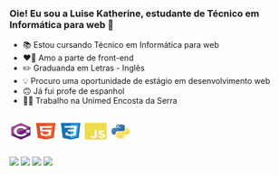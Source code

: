 ### Oie! Eu sou a Luise Katherine, estudante de Técnico em Informática para web 👋

- 📚 Estou cursando Técnico em Informática para web
- ❤️‍🔥 Amo a parte de front-end
- ✏️ Graduanda em Letras - Inglês
- 💡 Procuro uma oportunidade de estágio em desenvolvimento web
- 🙃 Já fui profe de espanhol
- 👩‍💼 Trabalho na Unimed Encosta da Serra
 
<div style="display: inline_block"><br>
  <img align="center" alt="Luise-Csharp" height="30" width="40" src="https://raw.githubusercontent.com/devicons/devicon/master/icons/csharp/csharp-original.svg">
  <img align="center" alt="Luise-HTML" height="30" width="40" src="https://raw.githubusercontent.com/devicons/devicon/master/icons/html5/html5-original.svg">
  <img align="center" alt="Luise-CSS" height="30" width="40" src="https://raw.githubusercontent.com/devicons/devicon/master/icons/css3/css3-original.svg">
  <img align="center" alt="Luise-Js" height="30" width="40" src="https://raw.githubusercontent.com/devicons/devicon/master/icons/javascript/javascript-plain.svg">
  <img align="center" alt="Luise-Python" height="30" width="40" src="https://raw.githubusercontent.com/devicons/devicon/master/icons/python/python-original.svg">
</div>

 ##
 
<div> 
  <a href="https://www.linkedin.com/in/luisearosquita" target="_blank"><img src="https://img.shields.io/badge/-LinkedIn-%230077B5?style=for-the-badge&logo=linkedin&logoColor=white" target="_blank"></a> 
  <a href="https://instagram.com/luisekatherine" target="_blank"><img src="https://img.shields.io/badge/-Instagram-%23E4405F?style=for-the-badge&logo=instagram&logoColor=white" target="_blank"></a>
  <a href="https://wa.me/5551996650504" target="_blank"><img src="https://img.shields.io/badge/WhatsApp-25D366?style=for-the-badge&logo=whatsapp&logoColor=white" target="_blank"></a> 
 <a href="https://discord.gg/luisekatherine" target="_blank"><img src="https://img.shields.io/badge/Discord-7289DA?style=for-the-badge&logo=discord&logoColor=white" target="_blank"></a> 
 
 
 
 
 
</div>
